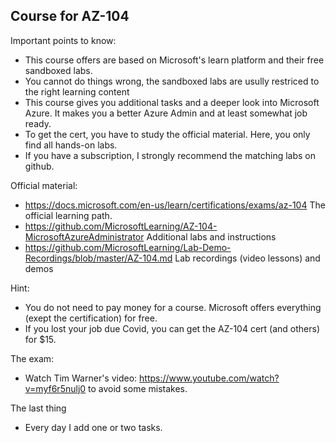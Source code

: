 ## Course for AZ-104

Important points to know:
- This course offers are based on Microsoft's learn platform and their free sandboxed labs.
- You cannot do things wrong, the sandboxed labs are usully restriced to the right learning content
- This course gives you additional tasks and a deeper look into Microsoft Azure. It makes you a better Azure Admin and at least somewhat job ready.
- To get the cert, you have to study the official material. Here, you only find all hands-on labs.
- If you have a subscription, I strongly recommend the matching labs on github.

Official material:
- https://docs.microsoft.com/en-us/learn/certifications/exams/az-104 The official learning path.
- https://github.com/MicrosoftLearning/AZ-104-MicrosoftAzureAdministrator Additional labs and instructions
- https://github.com/MicrosoftLearning/Lab-Demo-Recordings/blob/master/AZ-104.md Lab recordings (video lessons) and demos

Hint:
- You do not need to pay money for a course. Microsoft offers everything (exept the certification) for free.
- If you lost your job due Covid, you can get the AZ-104 cert (and others) for $15.

The exam:
- Watch Tim Warner's video: https://www.youtube.com/watch?v=myf6r5nulj0 to avoid some mistakes.

The last thing
- Every day I add one or two tasks.
